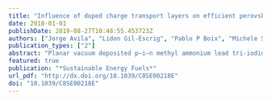 ```yaml
---
title: "Influence of doped charge transport layers on efficient perovskite solar cells"
date: 2018-01-01
publishDate: 2019-08-27T10:48:55.453723Z
authors: ["Jorge Avila", "Lidon Gil-Escrig", "Pablo P Boix", "Michele Sessolo", "Steve Albrecht", "Henk J Bolink"]
publication_types: ["2"]
abstract: "Planar vacuum deposited p–i–n methyl ammonium lead tri-iodide perovskite solar cells are prepared with different electron and hole transporting layers, either doped or undoped. The effect of these layers on the solar cells performance (efficiency and stability) is studied. The main benefit of using doped layers lies in the formation of barrier free charge extraction contacts to the electrodes. However, this comes at the cost of increased residual absorption (reducing the current density and efficiency of the cells) and a decreased stability. A generic solar cell structure using undoped charge extraction layers is presented, containing a thin layer of a strong electron acceptor in between the transparent electrode and the hole transport layer, that leads to efficiencies of 18% and a significant (5 times) improvement of the stability."
featured: true
publication: "*Sustainable Energy Fuels*"
url_pdf: "http://dx.doi.org/10.1039/C8SE00218E"
doi: "10.1039/C8SE00218E"
---
```


